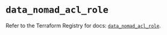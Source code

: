 # `data_nomad_acl_role`

Refer to the Terraform Registry for docs: [`data_nomad_acl_role`](https://registry.terraform.io/providers/hashicorp/nomad/2.4.0/docs/data-sources/acl_role).
